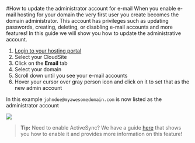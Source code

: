 #How to update the administrator account for e-mail
When you enable e-mail hosting for your domain the very first user you create becomes the domain administrator. This account has privileges such as updating passwords, creating, deleting, or disabling e-mail accounts and more features! In this guide we will show you how to update the administrative account. 

1. [Login to your hosting portal](https://my.gearhost.com)
2. Select your CloudSite
3. Click on the **Email** tab
4. Select your domain
5. Scroll down until you see your e-mail accounts
6. Hover your cursor over gray person icon and click on it to set that as the new admin account


In this example `johndoe@myawesomedomain.com` is now listed as the administrator account


<img src="https://raw.githubusercontent.com/Gearhost/docs/master/Images/admin_account.PNG" />

>**Tip:** Need to enable ActiveSync? We have a guide [here](https://www.gearhost.com/documentation/activesync) that shows you how to enable it and provides more information on this feature!
